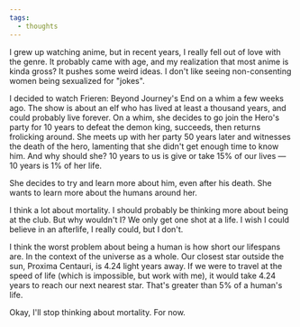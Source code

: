 ```yaml
---
tags:
  - thoughts
---
```

I grew up watching anime, but in recent years, I really fell out of love with the genre. It probably came with age, and my realization that most anime is kinda gross? It pushes some weird ideas. I don't like seeing non-consenting women being sexualized for "jokes". 

I decided to watch Frieren: Beyond Journey's End on a whim a few weeks ago. The show is about an elf who has lived at least a thousand years, and could probably live forever. On a whim, she decides to go join the Hero's party for 10 years to defeat the demon king, succeeds, then returns frolicking around. She meets up with her party 50 years later and witnesses the death of the hero, lamenting that she didn't get enough time to know him. And why should she? 10 years to us is give or take 15% of our lives — 10 years is 1% of her life. 

She decides to try and learn more about him, even after his death. She wants to learn more about the humans around her.

I think a lot about mortality. I should probably be thinking more about being at the club. But why wouldn't I? We only get one shot at a life. I wish I could believe in an afterlife, I really could, but I don't. 

I think the worst problem about being a human is how short our lifespans are. In the context of the universe as a whole. Our closest star outside the sun, Proxima Centauri, is 4.24 light years away. If we were to travel at the speed of life (which is impossible, but work with me), it would take 4.24 years to reach our next nearest star. That's greater than 5% of a human's life.

Okay, I'll stop thinking about mortality. For now.